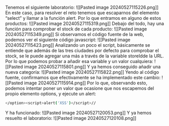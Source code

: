 Tenemos el siguiente laboratorio:
![[Pasted image 20240527115226.png]]
En este caso, para resolver el reto tenemos que escaparnos del elemento “select” y llamar a la función alert. Por lo que entramos en alguno de estos productos:
![[Pasted image 20240527115319.png]]
Debajo del todo, hay una función para comprobar el stock de cada producto:
![[Pasted image 20240527115349.png]]
Si observamos el código fuente de la web, podemos ver el siguiente código javascript:
![[Pasted image 20240527115423.png]]
Analizando un poco el script, básicamente se entiende que además de las tres ciudades por defecto para comprobar el stock, se le puede agregar una más a través de la variable storeIdde la URL. Por lo que podemos probar a añadir esa variable y un valor cualquiera:
![[Pasted image 20240527115801.png]]
Y ya hemos conseguido añadir una nueva categoría:
![[Pasted image 20240527115822.png]]
Yendo al código fuente, confirmamos que efectivamente se ha implementado este cambio:
![[Pasted image 20240527115914.png]]
Por lo que, observando esto, podemos intentar poner un valor que ocasione que nos escapemos del propio elemento options, y ejecute un alert:
```bash
</option><script>alert('XSS')</script>//
```
Y ha funcionado:
![[Pasted image 20240527120053.png]]
Y ya hemos resuelto el laboratorio:
![[Pasted image 20240527120108.png]]
